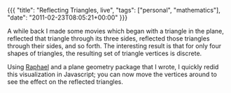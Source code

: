 {{{
  "title": "Reflecting Triangles, live",
  "tags": ["personal", "mathematics"],
  "date": "2011-02-23T08:05:21+00:00"
}}}

  <p>A while back I made some movies which began with a triangle in the
plane, reflected that triangle through its three sides, reflected
those triangles through their sides, and so forth.  The interesting
result is that for only four shapes of triangles, the resulting set
of triangle vertices is discrete.</p>
<p>
Using <a href="http://raphaeljs.com/">Raphael</a> and a plane geometry
package that I wrote, I quickly redid this visualization in
Javascript; you can now move the vertices around to see the effect on
the reflected triangles.</p>
      
<script src="raphael-min.js" type="text/javascript" charset="utf-8"></script>
<script src="geometry.js" type="text/javascript" charset="utf-8"></script>  
<div class="canvas" id="sample"/>
<script language="javascript">

var element = document.getElementById("sample");
var width = 400;
var height = width * 0.7;
var paper = Raphael(element, width, height);
console.log(width);
pA = paper.geometry.point( 0.5*width, 0.8*height );
pB = paper.geometry.point( 0.25*width, 0.5*height );
pC = paper.geometry.point( 0.5*width, 0.25*height );
/*
paper.geometry.label( pA, "A" );
paper.geometry.label( pB, "B" );
paper.geometry.label( pC, "C" );
*/

sC = paper.geometry.segment( pA,pB );
sA = paper.geometry.segment( pB,pC );
sB = paper.geometry.segment( pC,pA );
sA.attr({"stroke-width":3});
sB.attr({"stroke-width":3});
sC.attr({"stroke-width":3});

points = new Object();

points["A"] = pA;
points["B"] = pB;
points["C"] = pC;

function simplify(string) {
    var first = string.slice(0,1);
    var rest = string.slice(1, string.length);
    if (rest.indexOf(first) < 0)
	return first;

    return first + rest.slice( rest.indexOf(first), rest.length );
}

function string_to_point( string ) {
    if (points[string] != null) {
	return points[string];
    }

    var head = string.slice(0, string.length - 1);
    var tail = string.charAt(string.length - 1);
    var point = string_to_point( head );
    var line = {A:sA, B:sB, C:sC}[tail];

    var reflected = paper.geometry.point_reflected( line, point );
    reflected.attr( {r:0} );
    //paper.geometry.label( reflected, string );
    points[string] = reflected;

    var first = string.charAt(0);
    var rest = string.slice(1, string.length);
    var other = {A:"B", B:"C", C:"A"}[first];
    var another = {A:"C", B:"A", C:"B"}[first];
    
    var other_code = simplify(other + rest);
    var another_code = simplify(another + rest);
    
    var s1 = paper.geometry.segment( reflected, string_to_point( other_code ) );
    var s2 = paper.geometry.segment( reflected, string_to_point( another_code ) );

    var opacity = 1.0 / string.length;
    var linewidth = 4.0 / string.length;
    s1.attr( {opacity: opacity, "stroke-width": linewidth} );
    s2.attr( {opacity: opacity, "stroke-width": linewidth} );

    return reflected;
}

function list_codes( depth )
{
    if (depth == 1)
	return ["AA","BB","CC"];

    var result = new Array();
    var codes = list_codes( depth - 1 );
    for( var i in codes ) {
	code = codes[i];
	var last = code.slice(code.length-1,code.length);
	var other = {A:"B", B:"C", C:"A"}[last];
	var another = {A:"C", B:"A", C:"B"}[last];
	codes = codes.concat( [code + other, code + another] );
    }

    return codes;
}

var codes = list_codes( 5 );
for( var i in codes ) {
    var code = codes[i];
    string_to_point(code);
}

</script>

